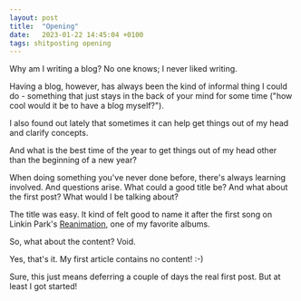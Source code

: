 ```yaml
---
layout: post
title:  "Opening"
date:   2023-01-22 14:45:04 +0100
tags: shitposting opening
---
```


Why am I writing a blog? No one knows; I never liked writing.

Having a blog, however, has always been the kind of informal thing I could do - something that just stays in the back of your mind for some time ("how cool would it be to have a blog myself?").

I also found out lately that sometimes it can help get things out of my head and clarify concepts.

And what is the best time of the year to get things out of my head other than the beginning of a new year?

When doing something you've never done before, there's always learning involved. And questions arise. What could a good title be? And what about the first post? What would I be talking about?

The title was easy. It kind of felt good to name it after the first song on Linkin Park's [Reanimation](https://open.spotify.com/album/2NbO8RRVTVEUjHaxUVdMDT?si=560f2b7c795b4d96), one of my favorite albums.

So, what about the content? Void.

Yes, that's it. My first article contains no content! :-)

Sure, this just means deferring a couple of days the real first post. But at least I got started!

